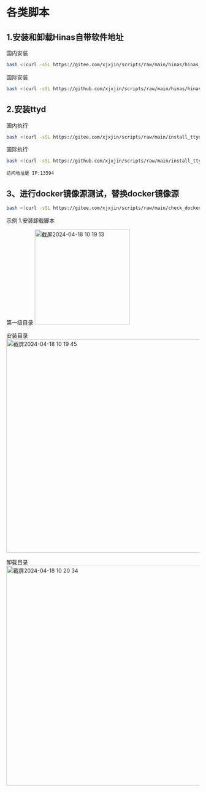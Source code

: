 # 各类脚本
## 1.安装和卸载Hinas自带软件地址

国内安装

```bash
bash <(curl -sSL https://gitee.com/xjxjin/scripts/raw/main/hinas/hinas_install_uninstall.sh)
```


国际安装
```bash
bash <(curl -sSL https://github.com/xjxjin/scripts/raw/main/hinas/hinas_install_uninstall.sh)
```

## 2.安装ttyd
国内执行
```bash
bash <(curl -sSL https://gitee.com/xjxjin/scripts/raw/main/install_ttyd.sh)
```
国际执行
```bash
bash <(curl -sSL https://github.com/xjxjin/scripts/raw/main/install_ttyd.sh)
```

`访问地址是 IP:13594`

## 3、进行docker镜像源测试，替换docker镜像源

```bash
bash <(curl -sSL https://gitee.com/xjxjin/scripts/raw/main/check_docker_registry.sh)
```



示例 1.安装卸载脚本

第一级目录
<img width="248" alt="截屏2024-04-18 10 19 13" src="https://github.com/xjxjin/scripts/assets/35513148/a2011eb1-1d49-42a0-b18b-faa464826a9a">



安装目录
<img width="557" alt="截屏2024-04-18 10 19 45" src="https://github.com/xjxjin/scripts/assets/35513148/4ab71e2d-c978-485d-9721-9d3cd29200fb">


卸载目录
<img width="573" alt="截屏2024-04-18 10 20 34" src="https://github.com/xjxjin/scripts/assets/35513148/8df3fb12-074b-4642-a2d7-144742edcf69">





